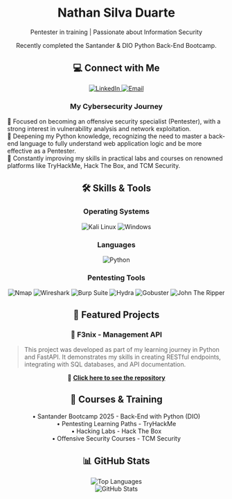 <h1 align="center">Nathan Silva Duarte</h1>
<p align="center">Pentester in training | Passionate about Information Security</p>
<p align="center">Recently completed the Santander & DIO Python Back-End Bootcamp.</p>

<h2 align="center">💻 Connect with Me</h2>
<div align="center">
<a href="https://www.linkedin.com/in/nathan-silva-duarte-844547224/" target="_blank">
<img src="https://img.shields.io/badge/LinkedIn-0077B5?style=for-the-badge&logo=linkedin&logoColor=white" alt="LinkedIn">
</a>
<a href="mailto:nathan.silva.tech@gmail.com" target="_blank">
<img src="https://img.shields.io/badge/-Email-000?style=for-the-badge&logo=microsoft-outlook&logoColor=White" alt="Email">
</a>
</div>

<h3 align="center">My Cybersecurity Journey</h3>
<p>
🔹 Focused on becoming an offensive security specialist (Pentester), with a strong interest in vulnerability analysis and network exploitation.<br>
🔹 Deepening my Python knowledge, recognizing the need to master a back-end language to fully understand web application logic and be more effective as a Pentester.<br>
🔹 Constantly improving my skills in practical labs and courses on renowned platforms like TryHackMe, Hack The Box, and TCM Security.
</p>

<h2 align="center">🛠️ Skills & Tools</h2>

<h3 align="center">Operating Systems</h3>
<div align="center">
<img src="https://img.shields.io/badge/Kali_Linux-557C94?style=for-the-badge&logo=kali-linux&logoColor=white" alt="Kali Linux">
<img src="https://img.shields.io/badge/Windows-0078D6?style=for-the-badge&logo=windows&logoColor=white" alt="Windows">
</div>

<h3 align="center">Languages</h3>
<div align="center">
<img src="https://img.shields.io/badge/python-3670A0?style=for-the-badge&logo=python&logoColor=ffdd54" alt="Python">
</div>

<h3 align="center">Pentesting Tools</h3>
<div align="center">
<img src="https://img.shields.io/badge/Nmap-FF4500?style=for-the-badge&logo=nmap&logoColor=white" alt="Nmap">
<img src="https://img.shields.io/badge/Wireshark-1679A7?style=for-the-badge&logo=wireshark&logoColor=white" alt="Wireshark">
<img src="https://img.shields.io/badge/Burp_Suite-FF6600?style=for-the-badge&logo=burp-suite&logoColor=white" alt="Burp Suite">
<img src="https://img.shields.io/badge/Hydra-000000?style=for-the-badge" alt="Hydra">
<img src="https://img.shields.io/badge/Gobuster-00ADD8?style=for-the-badge" alt="Gobuster">
<img src="https://img.shields.io/badge/John_The_Ripper-DD0000?style=for-the-badge" alt="John The Ripper">
</div>

<h2 align="center">🚀 Featured Projects</h2>

<h3 align="center">🐍 F3nix - Management API</h3>
<blockquote>
This project was developed as part of my learning journey in Python and FastAPI. It demonstrates my skills in creating RESTful endpoints, integrating with SQL databases, and API documentation.
</blockquote>

<p align="center">
🔗 <strong><a href="https://github.com/G4l1le0-0/F3nix">Click here to see the repository</a></strong>
</p>

<h2 align="center">📖 Courses & Training</h2>
<div align="center">
• Santander Bootcamp 2025 - Back-End with Python (DIO) <br>
• Pentesting Learning Paths - TryHackMe <br>
• Hacking Labs - Hack The Box <br>
• Offensive Security Courses - TCM Security <br>
</div>

<h2 align="center">📊 GitHub Stats</h2>
<div align="center">
<img src="https://github-readme-stats.vercel.app/api/top-langs/?username=G4l1le0-0&layout=donut&bg_color=151515&border_color=30A3DC&title_color=30A3DC&text_color=FFF" alt="Top Languages">
<br>
<img src="https://github-readme-stats.vercel.app/api?username=G4l1le0-0&theme=transparent&bg_color=151515&border_color=30A3DC&show_icons=true&icon_color=30A3DC&title_color=30A3DC&text_color=FFF&hide_title=true&hide=stars" alt="GitHub Stats">
</div>
